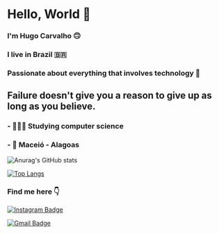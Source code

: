 # Hello, World 🤙


###  I'm Hugo Carvalho 🙃

### I live in Brazil 🇧🇷

 ### Passionate about everything that involves technology 🤖


## Failure doesn't give you a reason to give up as long as you believe.

### -  👨🏻‍💻  Studying computer science 
### -  📍   Maceió - Alagoas



![Anurag's GitHub stats](https://github-readme-stats.vercel.app/api?username=hugocarvalhopc&show_icons=true&theme=dark)

[![Top Langs](https://github-readme-stats.vercel.app/api/top-langs/?username=hugocarvalhopc&layout=compact)](https://github.com/hugocarvalhopc/github-readme-stats)


### Find me here 👇


[![Instagram Badge](https://img.shields.io/badge/-Instagram-orange?style=flat-square&logo=Instagram&logoColor=white&link=https://www.instagram.com/hugocarvalhop/)](https://www.instagram.com/hugocarvalhop/)


[![Gmail Badge](https://img.shields.io/badge/-hugosimoes172002@gmail.com-orange?style=flat-square&logo=Gmail&logoColor=white&link=mailto:hugosimoes172002@gmail.com)](mailto:hugosimoes172002@gmail.com)
